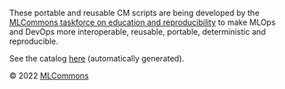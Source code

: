 These portable and reusable CM scripts are being developed by the 
[MLCommons taskforce on education and reproducibility](https://github.com/mlcommons/ck/blob/master/docs/mlperf-education-workgroup.md) 
to make MLOps and DevOps more interoperable, reusable, portable, deterministic and reproducible.

See the catalog [here](https://github.com/mlcommons/ck/blob/master/docs/list_of_scripts.md) (automatically generated).

&copy; 2022 [MLCommons](https://mlcommons.org)<br>
